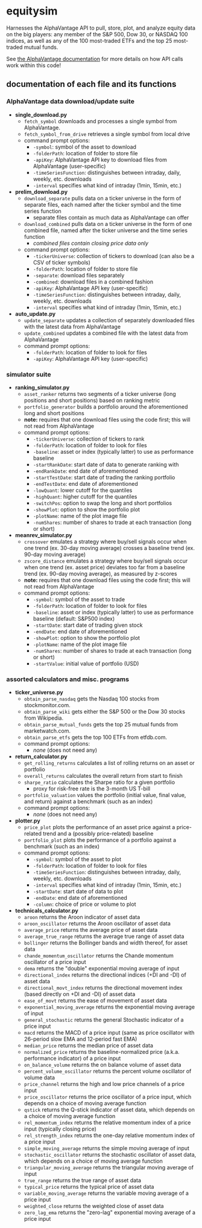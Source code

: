 # equitysim

Harnesses the AlphaVantage API to pull, store, plot, and analyze equity data on the big players: any member of the S&P 500, Dow 30, or NASDAQ 100 indices, as well as any of the 100 most-traded ETFs and the top 25 most-traded mutual funds. 

See [the AlphaVantage documentation](https://www.alphavantage.co/documentation/) for more details on how API calls work within this code! 

## documentation of each file and its functions

### AlphaVantage data download/update suite
- **single_download.py**
  - `fetch_symbol` downloads and processes a single symbol from AlphaVantage.
  - `fetch_symbol_from_drive` retrieves a single symbol from local drive
  - command prompt options: 
    - `-symbol`: symbol of the asset to download
    - `-folderPath`: location of folder to store file
    - `-apiKey`: AlphaVantage API key to download files from AlphaVantage (user-specific)
    - `-timeSeriesFunction`: distinguishes between intraday, daily, weekly, etc. downloads
    - `-interval` specifies what kind of intraday (1min, 15min, etc.)
- **prelim_download.py**
  - `download_separate` pulls data on a ticker universe in the form of separate files, each named after the ticker symbol and the time series function
    - separate files contain as much data as AlphaVantage can offer
  - `download_combined` pulls data on a ticker universe in the form of one combined file, named after the ticker universe and the time series function
    - *combined files contain closing price data only*
  - command prompt options:
    - `-tickerUniverse`: collection of tickers to download (can also be a CSV of ticker symbols) 
    - `-folderPath`: location of folder to store file
    - `-separate`: download files separately
    - `-combined`: download files in a combined fashion
    - `-apiKey`: AlphaVantage API key (user-specific)
    - `-timeSeriesFunction`: distinguishes between intraday, daily, weekly, etc. downloads
    - `-interval` specifies what kind of intraday (1min, 15min, etc.)
- **auto_update.py**
  - `update_separate` updates a collection of separately downloaded files with the latest data from AlphaVantage
  - `update_combined` updates a combined file with the latest data from AlphaVantage
  - command prompt options:
    - `-folderPath`: location of folder to look for files
    - `-apiKey`: AlphaVantage API key (user-specific)
    
### simulator suite
- **ranking_simulator.py**
  - `asset_ranker` returns two segments of a ticker universe (long positions and short positions) based on ranking metric
  - `portfolio_generator` builds a portfolio around the aforementioned long and short positions
  - **note:** requires that one download files using the code first; this will not read from AlphaVantage
  - command prompt options:
    - `-tickerUniverse`: collection of tickers to rank
    - `-folderPath`: location of folder to look for files
    - `-baseline`: asset or index (typically latter) to use as performance baseline
    - `-startRankDate`: start date of data to generate ranking with
    - `-endRankDate`: end date of aforementioned
    - `-startTestDate`: start date of trading the ranking portfolio
    - `-endTestDate`: end date of aforementioned
    - `-lowQuant`: lower cutoff for the quantiles
    - `-highQuant`: higher cutoff for the quantiles
    - `-switchPos`: option to swap the long and short portfolios
    - `-showPlot`: option to show the portfolio plot
    - `-plotName`: name of the plot image file
    - `-numShares`: number of shares to trade at each transaction (long or short)
- **meanrev_simulator.py**
  - `crossover` emulates a strategy where buy/sell signals occur when one trend (ex. 30-day moving average) crosses a baseline trend (ex. 90-day moving average)
  - `zscore_distance` emulates a strategy where buy/sell signals occur when one trend (ex. asset price) deviates too far from a baseline trend (ex. 90-day moving average), as measured by z-scores
  - **note:** requires that one download files using the code first; this will not read from AlphaVantage
  - command prompt options: 
    - `-symbol`: symbol of the asset to trade
    - `-folderPath`: location of folder to look for files
    - `-baseline`: asset or index (typically latter) to use as performance baseline (default: S&P500 index)
    - `-startDate`: start date of trading given stock
    - `-endDate`: end date of aforementioned
    - `-showPlot`: option to show the portfolio plot
    - `-plotName`: name of the plot image file
    - `-numShares`: number of shares to trade at each transaction (long or short)
    - `-startValue`: initial value of portfolio (USD)

### assorted calculators and misc. programs
- **ticker_universe.py**
  - `obtain_parse_nasdaq` gets the Nasdaq 100 stocks from stockmonitor.com. 
  - `obtain_parse_wiki` gets either the S&P 500 or the Dow 30 stocks from Wikipedia. 
  - `obtain_parse_mutual_funds` gets the top 25 mutual funds from marketwatch.com.
  - `obtain_parse_etfs` gets the top 100 ETFs from etfdb.com.
  - command prompt options:
    - *none* (does not need any)
- **return_calculator.py**
  - `get_rolling_returns` calculates a list of rolling returns on an asset or portfolio
  - `overall_returns` calculates the overall return from start to finish
  - `sharpe_ratio` calculates the Sharpe ratio for a given portfolio
    - proxy for risk-free rate is the 3-month US T-bill
  - `portfolio_valuation` values the portfolio (initial value, final value, and return) against a benchmark (such as an index)
  - command prompt options:
    - *none* (does not need any)
- **plotter.py**
  - `price_plot` plots the performance of an asset price against a price-related trend and a (possibly price-related) baseline
  - `portfolio_plot` plots the performance of a portfolio against a benchmark (such as an index)
  - command prompt options:
    - `-symbol`: symbol of the asset to plot
    - `-folderPath`: location of folder to look for files
    - `-timeSeriesFunction`: distinguishes between intraday, daily, weekly, etc. downloads
    - `-interval` specifies what kind of intraday (1min, 15min, etc.)
    - `-startDate`: start date of data to plot
    - `-endDate`: end date of aforementioned
    - `-column`: choice of price or volume to plot
- **technicals_calculator.py**
  - `aroon` returns the Aroon indicator of asset data
  - `aroon_oscillator` returns the Aroon oscillator of asset data
  - `average_price` returns the average price of asset data
  - `average_true_range` returns the average true range of asset data
  - `bollinger` returns the Bollinger bands and width thereof, for asset data
  - `chande_momentum_oscillator` returns the Chande momentum oscillator of a price input
  - `dema` returns the "double" exponential moving average of input
  - `directional_index` returns the directional indices (+DI and -DI) of asset data
  - `directional_movt_index` returns the directional movement index (based directly on +DI and -DI) of asset data
  - `ease_of_movt` returns the ease of movement of asset data
  - `exponential_moving_average` returns the exponential moving average of input
  - `general_stochastic` returns the general Stochastic indicator of a price input
  - `macd` returns the MACD of a price input (same as price oscillator with 26-period slow EMA and 12-period fast EMA)
  - `median_price` returns the median price of asset data
  - `normalized_price` returns the baseline-normalized price (a.k.a. performance indicator) of a price input
  - `on_balance_volume` returns the on balance volume of asset data
  - `percent_volume_oscillator` returns the percent volume oscillator of volume data
  - `price_channel` returns the high and low price channels of a price input
  - `price_oscillator` returns the price oscillator of a price input, which depends on a choice of moving average function
  - `qstick` returns the Q-stick indicator of asset data, which depends on a choice of moving average function
  - `rel_momentum_index` returns the relative momentum index of a price input (typically closing price)
  - `rel_strength_index` returns the one-day relative momentum index of a price input
  - `simple_moving_average` returns the simple moving average of input
  - `stochastic_oscillator` returns the stochastic oscillator of asset data, which depends on a choice of moving average function
  - `triangular_moving_average` returns the triangular moving average of input
  - `true_range` returns the true range of asset data
  - `typical_price` returns the typical price of asset data
  - `variable_moving_average` returns the variable moving average of a price input
  - `weighted_close` returns the weighted close of asset data
  - `zero_lag_ema` returns the "zero-lag" exponential moving average of a price input
